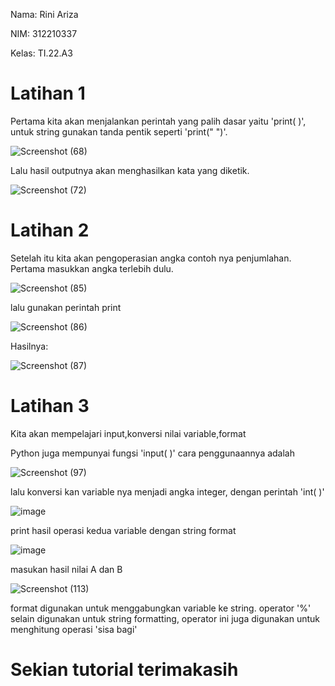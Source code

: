 Nama: Rini Ariza

NIM: 312210337

Kelas: TI.22.A3 

# Latihan 1

Pertama kita akan menjalankan perintah yang palih dasar yaitu 'print( )', untuk string gunakan tanda pentik seperti 'print(" ")'.

![Screenshot (68)](https://user-images.githubusercontent.com/115542704/196693738-0bf97fbc-51eb-4f0a-8f21-dfeb517728ce.png)

Lalu hasil outputnya akan menghasilkan kata yang diketik.

![Screenshot (72)](https://user-images.githubusercontent.com/115542704/196733530-c6b9633f-e96a-43dd-b711-fa6ad079e124.png)

# Latihan 2 

Setelah itu kita akan pengoperasian angka contoh nya penjumlahan.
Pertama masukkan angka terlebih dulu. 

![Screenshot (85)](https://user-images.githubusercontent.com/115542704/196727414-23072469-d6d1-4dd4-a4a9-e297378ab238.png)

lalu gunakan perintah print

![Screenshot (86)](https://user-images.githubusercontent.com/115542704/196728296-f6085a4a-c7a2-48f4-b8c5-4aba7132c795.png)

Hasilnya:

![Screenshot (87)](https://user-images.githubusercontent.com/115542704/196728361-2ab8e64f-7171-4dc4-ab1a-195b92d562b2.png)

# Latihan 3

Kita akan mempelajari input,konversi nilai variable,format 

Python juga mempunyai fungsi 'input( )' cara penggunaannya adalah

![Screenshot (97)](https://user-images.githubusercontent.com/115542704/196857548-503c67e1-b6b1-457d-8090-3e0e9740916e.png)

lalu konversi kan variable nya menjadi angka integer, dengan perintah 'int( )'

![image](https://user-images.githubusercontent.com/115516820/196477440-3fd3ce5e-87bc-4769-8975-fb0438ba1745.png)

print hasil operasi kedua variable dengan string format 

![image](https://user-images.githubusercontent.com/115516820/196479369-2c30fe8f-659f-4452-937b-4a48d6666170.png)

masukan hasil nilai A dan B 

![Screenshot (113)](https://user-images.githubusercontent.com/115542704/196957444-eb223eb0-a136-462a-8952-07b7058f0b6d.png)

format digunakan untuk menggabungkan variable ke string. operator '%' selain digunakan untuk string formatting, operator ini juga digunakan untuk menghitung operasi 'sisa bagi'

# Sekian tutorial terimakasih
